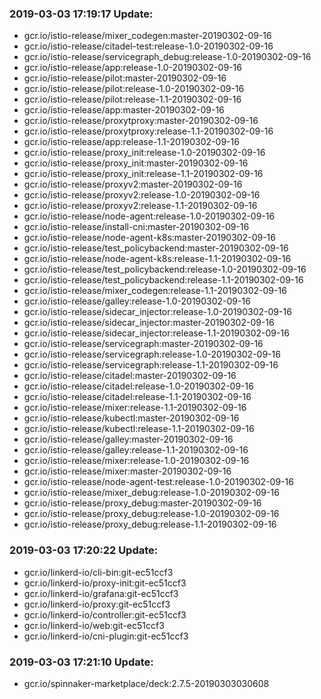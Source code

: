 ### 2019-03-03 17:19:17 Update:

- gcr.io/istio-release/mixer_codegen:master-20190302-09-16
- gcr.io/istio-release/citadel-test:release-1.0-20190302-09-16
- gcr.io/istio-release/servicegraph_debug:release-1.0-20190302-09-16
- gcr.io/istio-release/app:release-1.0-20190302-09-16
- gcr.io/istio-release/pilot:master-20190302-09-16
- gcr.io/istio-release/pilot:release-1.0-20190302-09-16
- gcr.io/istio-release/pilot:release-1.1-20190302-09-16
- gcr.io/istio-release/app:master-20190302-09-16
- gcr.io/istio-release/proxytproxy:master-20190302-09-16
- gcr.io/istio-release/proxytproxy:release-1.1-20190302-09-16
- gcr.io/istio-release/app:release-1.1-20190302-09-16
- gcr.io/istio-release/proxy_init:release-1.0-20190302-09-16
- gcr.io/istio-release/proxy_init:master-20190302-09-16
- gcr.io/istio-release/proxy_init:release-1.1-20190302-09-16
- gcr.io/istio-release/proxyv2:master-20190302-09-16
- gcr.io/istio-release/proxyv2:release-1.0-20190302-09-16
- gcr.io/istio-release/proxyv2:release-1.1-20190302-09-16
- gcr.io/istio-release/node-agent:release-1.0-20190302-09-16
- gcr.io/istio-release/install-cni:master-20190302-09-16
- gcr.io/istio-release/node-agent-k8s:master-20190302-09-16
- gcr.io/istio-release/test_policybackend:master-20190302-09-16
- gcr.io/istio-release/node-agent-k8s:release-1.1-20190302-09-16
- gcr.io/istio-release/test_policybackend:release-1.0-20190302-09-16
- gcr.io/istio-release/test_policybackend:release-1.1-20190302-09-16
- gcr.io/istio-release/mixer_codegen:release-1.1-20190302-09-16
- gcr.io/istio-release/galley:release-1.0-20190302-09-16
- gcr.io/istio-release/sidecar_injector:release-1.0-20190302-09-16
- gcr.io/istio-release/sidecar_injector:master-20190302-09-16
- gcr.io/istio-release/sidecar_injector:release-1.1-20190302-09-16
- gcr.io/istio-release/servicegraph:master-20190302-09-16
- gcr.io/istio-release/servicegraph:release-1.0-20190302-09-16
- gcr.io/istio-release/servicegraph:release-1.1-20190302-09-16
- gcr.io/istio-release/citadel:master-20190302-09-16
- gcr.io/istio-release/citadel:release-1.0-20190302-09-16
- gcr.io/istio-release/citadel:release-1.1-20190302-09-16
- gcr.io/istio-release/mixer:release-1.1-20190302-09-16
- gcr.io/istio-release/kubectl:master-20190302-09-16
- gcr.io/istio-release/kubectl:release-1.1-20190302-09-16
- gcr.io/istio-release/galley:master-20190302-09-16
- gcr.io/istio-release/galley:release-1.1-20190302-09-16
- gcr.io/istio-release/mixer:release-1.0-20190302-09-16
- gcr.io/istio-release/mixer:master-20190302-09-16
- gcr.io/istio-release/node-agent-test:release-1.0-20190302-09-16
- gcr.io/istio-release/mixer_debug:release-1.0-20190302-09-16
- gcr.io/istio-release/proxy_debug:master-20190302-09-16
- gcr.io/istio-release/proxy_debug:release-1.0-20190302-09-16
- gcr.io/istio-release/proxy_debug:release-1.1-20190302-09-16
### 2019-03-03 17:20:22 Update:

- gcr.io/linkerd-io/cli-bin:git-ec51ccf3
- gcr.io/linkerd-io/proxy-init:git-ec51ccf3
- gcr.io/linkerd-io/grafana:git-ec51ccf3
- gcr.io/linkerd-io/proxy:git-ec51ccf3
- gcr.io/linkerd-io/controller:git-ec51ccf3
- gcr.io/linkerd-io/web:git-ec51ccf3
- gcr.io/linkerd-io/cni-plugin:git-ec51ccf3
### 2019-03-03 17:21:10 Update:

- gcr.io/spinnaker-marketplace/deck:2.7.5-20190303030608
